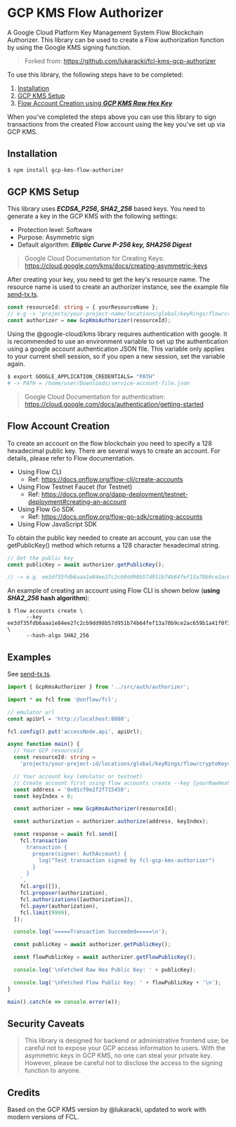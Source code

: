 # GCP KMS Flow Authorizer

A Google Cloud Platform Key Management System Flow Blockchain Authorizer. This library can be used to create a Flow authorization function by using the Google KMS signing function.

> Forked from: https://github.com/lukaracki/fcl-kms-gcp-authorizer

To use this library, the following steps have to be completed:

1. [Installation](https://github.com/EurekaDAO/GCP-KMS-Flow-Authorizer/#installation)
2. [GCP KMS Setup](https://github.com/EurekaDAO/GCP-KMS-Flow-Authorizer/#GCP-KMS-Setup)
3. [Flow Account Creation using **_GCP KMS Raw Hex Key_**](https://github.com/EurekaDAO/GCP-KMS-Flow-Authorizer/#flow-account-creation)

When you've completed the steps above you can use this library to sign transactions from the created Flow account using the key you've set up via GCP KMS.

## Installation

```bash
$ npm install gcp-kms-flow-authorizer
```

## GCP KMS Setup

This library uses **_ECDSA_P256_, _SHA2_256_** based keys. You need to generate a key in the GCP KMS with the following settings:

- Protection level: Software
- Purpose: Asymmetric sign
- Default algorithm: **_Elliptic Curve P-256 key, SHA256 Digest_**

> Google Cloud Documentation for Creating Keys: https://cloud.google.com/kms/docs/creating-asymmetric-keys

After creating your key, you need to get the key's resource name. The resource name is used to create an authorizer instance, see the example file [send-tx.ts](https://github.com/EurekaDAO/GCP-KMS-Flow-Authorizer/blob/main/examples/send-tx.ts).

```ts
const resourceId: string = { yourResourceName };
// e.g -> 'projects/your-project-name/locations/global/keyRings/flow/cryptoKeys/flow-minter-key'
const authorizer = new GcpKmsAuthorizer(resourceId);
```

Using the @google-cloud/kms library requires authentication with google. It is recommended to use an environment variable to set up the authentication using a google account authentication JSON file. This variable only applies to your current shell session, so if you open a new session, set the variable again.

```bash
$ export GOOGLE_APPLICATION_CREDENTIALS= "PATH"
# -> PATH = /home/user/Downloads/service-account-file.json
```

> Google Cloud Documentation for authentication: https://cloud.google.com/docs/authentication/getting-started

## Flow Account Creation

To create an account on the flow blockchain you need to specify a 128 hexadecimal public key. There are several ways to create an account. For details, please refer to Flow documentation.

- Using Flow CLI
  - Ref: https://docs.onflow.org/flow-cli/create-accounts
- Using Flow Testnet Faucet (for Testnet)
  - Ref: https://docs.onflow.org/dapp-deployment/testnet-deployment#creating-an-account
- Using Flow Go SDK
  - Ref: https://docs.onflow.org/flow-go-sdk/creating-accounts
- Using Flow JavaScript SDK

To obtain the public key needed to create an account, you can use the getPublicKey() method which returns a 128 character hexadecimal string.

```ts
// Get the public key
const publicKey = await authorizer.getPublicKey();

// -> e.g. ee3df35fdb6aaa1e84ee27c2cb9dd98b57d951b74b64fef13a70b9ce2ac659b1a41f0f352824e2c1a3622d44db417e02192b49285de
```

An example of creating an account using Flow CLI is shown below (**using _SHA2_256_ hash algorithm**):

```
$ flow accounts create \
      --key ee3df35fdb6aaa1e84ee27c2cb9dd98b57d951b74b64fef13a70b9ce2ac659b1a41f0f352824e2c1a3622d44db417e02192b49285de5dee3c90ad612b990447c \
      --hash-algo SHA2_256
```

## Examples

See [send-tx.ts](https://github.com/EurekaDAO/GCP-KMS-Flow-Authorizer/blob/main/examples/send-tx.ts).

```ts
import { GcpKmsAuthorizer } from '../src/auth/authorizer';

import * as fcl from '@onflow/fcl';

// emulator url
const apiUrl = 'http://localhost:8080';

fcl.config().put('accessNode.api', apiUrl);

async function main() {
  // Your GCP resourceId
  const resourceId: string =
    'projects/your-project-id/locations/global/keyRings/flow/cryptoKeys/flow-minter-key/cryptoKeyVersions/1';

  // Your account key (emulator or testnet)
  // Create account first using flow accounts create --key {yourRawHexPublicKey}
  const address = '0x01cf0e2f2f715450';
  const keyIndex = 0;

  const authorizer = new GcpKmsAuthorizer(resourceId);

  const authorization = authorizer.authorize(address, keyIndex);

  const response = await fcl.send([
    fcl.transaction`
      transaction {
        prepare(signer: AuthAccount) {
          log("Test transaction signed by fcl-gcp-kms-authorizer")
        }
      }
    `,
    fcl.args([]),
    fcl.proposer(authorization),
    fcl.authorizations([authorization]),
    fcl.payer(authorization),
    fcl.limit(9999),
  ]);

  console.log('=====Transaction Succeeded=====\n');

  const publicKey = await authorizer.getPublicKey();

  const flowPublicKey = await authorizer.getFlowPublicKey();

  console.log('\nFetched Raw Hex Public Key: ' + publicKey);

  console.log('\nFetched Flow Public Key: ' + flowPublicKey + '\n');
}

main().catch(e => console.error(e));
```

## Security Caveats

> This library is designed for backend or administrative frontend use; be careful not to expose your GCP access information to users.
> With the asymmetric keys in GCP KMS, no one can steal your private key. However, please be careful not to disclose the access to the signing function to anyone.

## Credits

Based on the GCP KMS version by @lukaracki, updated to work with modern versions of FCL.

